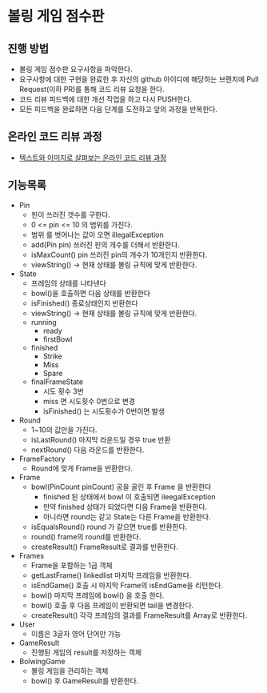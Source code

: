 # 볼링 게임 점수판
## 진행 방법
* 볼링 게임 점수판 요구사항을 파악한다.
* 요구사항에 대한 구현을 완료한 후 자신의 github 아이디에 해당하는 브랜치에 Pull Request(이하 PR)를 통해 코드 리뷰 요청을 한다.
* 코드 리뷰 피드백에 대한 개선 작업을 하고 다시 PUSH한다.
* 모든 피드백을 완료하면 다음 단계를 도전하고 앞의 과정을 반복한다.

## 온라인 코드 리뷰 과정
* [텍스트와 이미지로 살펴보는 온라인 코드 리뷰 과정](https://github.com/next-step/nextstep-docs/tree/master/codereview)

## 기능목록
- Pin
  - 핀이 쓰러진 갯수를 구한다.
  - 0 <= pin <= 10 의 범위를 가진다.
  - 범위 를 벗어나는 값이 오면 illegalException  
  - add(Pin pin) 쓰러진 핀의 개수를 더해서 반환한다.
  - isMaxCount() pin 쓰러진 pin의 개수가 10개인지 반환한다.
  - viewString() -> 현재 상태를 볼링 규칙에 맞게 반환한다.
- State
  - 프레임의 상태를 나타낸다
  - bowl()을 호출하면 다음 상태를 반환한다
  - isFinished() 종료상태인지 반환한다
  - viewString() -> 현재 상태를 볼링 규칙에 맞게 반환한다.
  - running
    - ready
    - firstBowl
  - finished
    - Strike
    - Miss
    - Spare
  - finalFrameState
    - 시도 횟수 3번
    - miss 면 시도횟수 0번으로 변경
    - isFinished() 는 시도횟수가 0번이면 발생
- Round
  - 1~10의 값만을 가진다.
  - isLastRound() 마지막 라운드일 경우 true 반환
  - nextRound() 다음 라운드를 반환한다.
- FrameFactory
  - Round에 맞게 Frame을 반환한다.
- Frame
  - bowl(PinCount pinCount) 공을 굴린 후 Frame 을 반환한다
    - finished 된 상태에서 bowl 이 호출되면 ileegalException
    - 만약 finished 상태가 되었다면 다음 Frame을 반환한다.
    - 아니라면 round는 같고 State는 다른 Frame을 반환한다.
  - isEqualsRound() round 가 같으면 true를 반환한다.
  - round() frame의 round를 반환한다.
  - createResult() FrameResult로 결과를 반환한다.
- Frames
  - Frame을 포함하는 1급 객체
  - getLastFrame() linkedlist 마지막 프레임을 반환한다.
  - isEndGame() 호출 시 마지막 Frame의 isEndGame을 리턴한다.
  - bowl() 마지막 프레임에 bowl() 을 호출 한다.
  - bowl() 호출 후 다음 프레임이 반환되면 tail을 변경한다.
  - createResult() 각각 프레임의 결과를 FrameResult를 Array로 반환한다.
- User
  - 이름은 3글자 영어 단어만 가능
- GameResult
  - 진행된 게임의 result를 저장하는 객체
- BolwingGame
  - 볼링 게임을 관리하는 객체
  - bowl() 후 GameResult를 반환한다.
  

